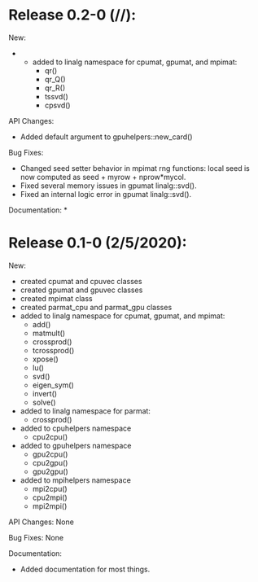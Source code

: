 # Release 0.2-0 (//):

New:
  * * added to linalg namespace for cpumat, gpumat, and mpimat:
      - qr()
      - qr_Q()
      - qr_R()
      - tssvd()
      - cpsvd()

API Changes:
  * Added default argument to gpuhelpers::new_card()

Bug Fixes:
  * Changed seed setter behavior in mpimat rng functions: local seed is now
  computed as seed + myrow + nprow*mycol.
  * Fixed several memory issues in gpumat linalg::svd().
  * Fixed an internal logic error in gpumat linalg::svd().

Documentation:
  * 





# Release 0.1-0 (2/5/2020):

New:
  * created cpumat and cpuvec classes
  * created gpumat and gpuvec classes
  * created mpimat class
  * created parmat_cpu and parmat_gpu classes
  * added to linalg namespace for cpumat, gpumat, and mpimat:
      - add()
      - matmult()
      - crossprod()
      - tcrossprod()
      - xpose()
      - lu()
      - svd()
      - eigen_sym()
      - invert()
      - solve()
  * added to linalg namespace for parmat:
      - crossprod()
  * added to cpuhelpers namespace
      - cpu2cpu()
  * added to gpuhelpers namespace
      - gpu2cpu()
      - cpu2gpu()
      - gpu2gpu()
  * added to mpihelpers namespace
      - mpi2cpu()
      - cpu2mpi()
      - mpi2mpi()

API Changes: None

Bug Fixes: None

Documentation:
  * Added documentation for most things.
